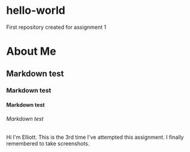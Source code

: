 # hello-world
First repository created for assignment 1
# About Me
## Markdown test
### Markdown test
#### Markdown test
###### Markdown test
Hi I'm Elliott. This is the 3rd time I've attempted this assignment. I finally remembered to take screenshots.

